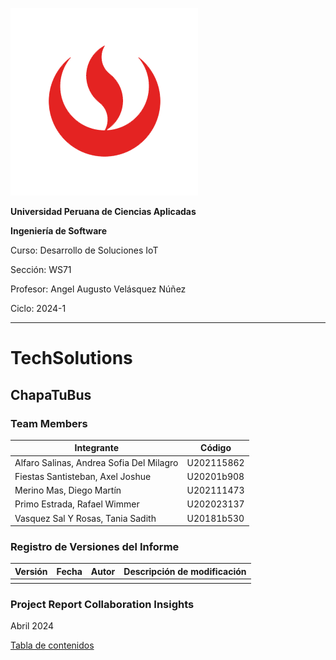 ![UPC logo](./Resources/images/UPC.png)

**Universidad Peruana de Ciencias Aplicadas**

**Ingeniería de Software**

Curso: Desarrollo de Soluciones IoT

Sección: WS71

Profesor: Angel Augusto Velásquez Núñez

Ciclo: 2024-1

---

# TechSolutions

## ChapaTuBus

### Team Members

| Integrante                               | Código     |
| ---------------------------------------- | ---------- |
| Alfaro Salinas, Andrea Sofia Del Milagro | U202115862 |
| Fiestas Santisteban, Axel Joshue         | U20201b908 |
| Merino Mas, Diego Martín                 | U202111473 |
| Primo Estrada, Rafael Wimmer             | U202023137 |
| Vasquez Sal Y Rosas, Tania Sadith        | U20181b530 |

### Registro de Versiones del Informe

| Versión | Fecha | Autor | Descripción de modificación |
| ------- | ----- | ----- | --------------------------- |
|         |       |       |                             |

### Project Report Collaboration Insights

Abril 2024

[Tabla de contenidos](./Tabla_de_contenidos.md)
